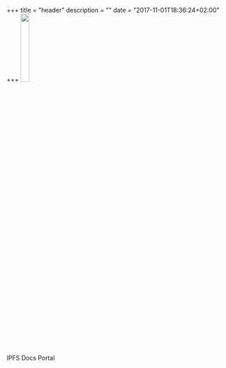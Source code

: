 +++
title = "header"
description = ""
date = "2017-11-01T18:36:24+02:00"
+++
<img src="ipfs-logo.svg" width="20%"><br>IPFS Docs Portal
